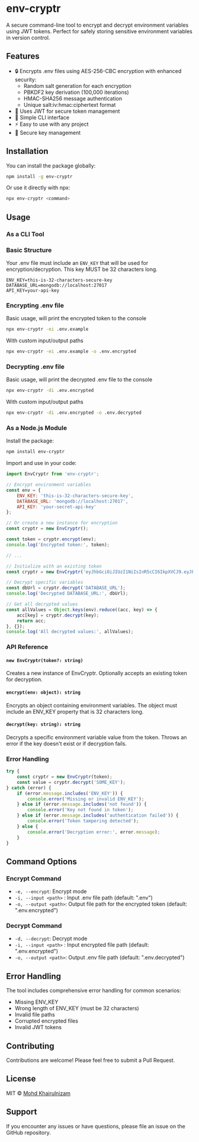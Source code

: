 # env-cryptr 

A secure command-line tool to encrypt and decrypt environment variables using JWT tokens. Perfect for safely storing sensitive environment variables in version control.

## Features

- 🔒 Encrypts .env files using AES-256-CBC encryption with enhanced security:
  - Random salt generation for each encryption
  - PBKDF2 key derivation (100,000 iterations)
  - HMAC-SHA256 message authentication
  - Unique salt:iv:hmac:ciphertext format
- 🎯 Uses JWT for secure token management
- 🚀 Simple CLI interface
- ⚡ Easy to use with any project
- 🔑 Secure key management

## Installation

You can install the package globally:
```bash
npm install -g env-cryptr
```

Or use it directly with npx:

```bash
npx env-cryptr <command>
```

## Usage

### As a CLI Tool

### Basic Structure

Your .env file must include an `ENV_KEY` that will be used for encryption/decryption. This key MUST be 32 characters long.

```env
ENV_KEY=this-is-32-characters-secure-key
DATABASE_URL=mongodb://localhost:27017
API_KEY=your-api-key
```

### Encrypting .env file

Basic usage, will print the encrypted token to the console

```bash
npx env-cryptr -ei .env.example
```

With custom input/output paths

```bash
npx env-cryptr -ei .env.example -o .env.encrypted
```

### Decrypting .env file

Basic usage, will print the decrypted .env file to the console

```bash
npx env-cryptr -di .env.encrypted
```

With custom input/output paths

```bash
npx env-cryptr -di .env.encrypted -o .env.decrypted
```

### As a Node.js Module

Install the package:
```bash
npm install env-cryptr
```

Import and use in your code:

```javascript
import EnvCryptr from 'env-cryptr';

// Encrypt environment variables
const env = {
    ENV_KEY: 'this-is-32-characters-secure-key',
    DATABASE_URL: 'mongodb://localhost:27017',
    API_KEY: 'your-secret-api-key'
};

// Or create a new instance for encryption
const cryptr = new EnvCryptr();

const token = cryptr.encrypt(env);
console.log('Encrypted token:', token);

// ...

// Initialize with an existing token
const cryptr = new EnvCryptr('eyJhbGciOiJIUzI1NiIsInR5cCI6IkpXVCJ9.eyJFTlZfSh...');

// Decrypt specific variables
const dbUrl = cryptr.decrypt('DATABASE_URL');
console.log('Decrypted DATABASE_URL:', dbUrl);

// Get all decrypted values
const allValues = Object.keys(env).reduce((acc, key) => {
    acc[key] = cryptr.decrypt(key);
    return acc;
}, {});
console.log('All decrypted values:', allValues);
```

### API Reference

#### `new EnvCryptr(token?: string)`
Creates a new instance of EnvCryptr. Optionally accepts an existing token for decryption.

#### `encrypt(env: object): string`
Encrypts an object containing environment variables. The object must include an ENV_KEY property that is 32 characters long.

#### `decrypt(key: string): string`
Decrypts a specific environment variable value from the token. Throws an error if the key doesn't exist or if decryption fails.

### Error Handling

```javascript
try {
    const cryptr = new EnvCryptr(token);
    const value = cryptr.decrypt('SOME_KEY');
} catch (error) {
    if (error.message.includes('ENV_KEY')) {
        console.error('Missing or invalid ENV_KEY');
    } else if (error.message.includes('not found')) {
        console.error('Key not found in token');
    } else if (error.message.includes('authentication failed')) {
        console.error('Token tampering detected');
    } else {
        console.error('Decryption error:', error.message);
    }
}
```

## Command Options

### Encrypt Command
- `-e, --encrypt`: Encrypt mode
- `-i, --input <path>` : Input .env file path (default: ".env")
- `-o, --output <path>`: Output file path for the encrypted token (default: ".env.encrypted")

### Decrypt Command
- `-d, --decrypt`: Decrypt mode
- `-i, --input <path>` : Input encrypted file path (default: ".env.encrypted")
- `-o, --output <path>`: Output .env file path (default: ".env.decrypted")

## Error Handling

The tool includes comprehensive error handling for common scenarios:
- Missing ENV_KEY
- Wrong length of ENV_KEY (must be 32 characters)
- Invalid file paths
- Corrupted encrypted files
- Invalid JWT tokens

## Contributing

Contributions are welcome! Please feel free to submit a Pull Request.

## License

MIT © [Mohd Khairulnizam](mailto:khairulnizam.md@rhbgroup.com)

## Support

If you encounter any issues or have questions, please file an issue on the GitHub repository.
